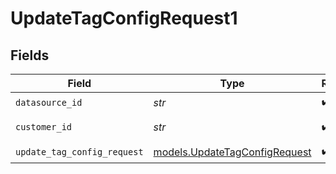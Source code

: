 # UpdateTagConfigRequest1


## Fields

| Field                                                                | Type                                                                 | Required                                                             | Description                                                          |
| -------------------------------------------------------------------- | -------------------------------------------------------------------- | -------------------------------------------------------------------- | -------------------------------------------------------------------- |
| `datasource_id`                                                      | *str*                                                                | :heavy_check_mark:                                                   | N/A                                                                  |
| `customer_id`                                                        | *str*                                                                | :heavy_check_mark:                                                   | Customer ID                                                          |
| `update_tag_config_request`                                          | [models.UpdateTagConfigRequest](../models/updatetagconfigrequest.md) | :heavy_check_mark:                                                   | N/A                                                                  |